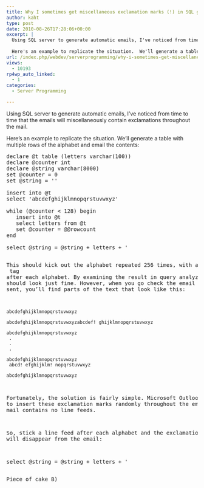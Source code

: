 ```yaml
---
title: Why I sometimes get miscellaneous exclamation marks (!) in SQL generated emails
author: kaht
type: post
date: 2010-08-26T17:28:06+00:00
excerpt: |
  Using SQL server to generate automatic emails, I've noticed from time to time that the emails will miscellaneously contain exclamations throughout the mail.
  
  Here's an example to replicate the situation.  We'll generate a table with multiple rows of t&hellip;
url: /index.php/webdev/serverprogramming/why-i-sometimes-get-miscellaneous-exclam/
views:
  - 10193
rp4wp_auto_linked:
  - 1
categories:
  - Server Programming

---
```

Using SQL server to generate automatic emails, I&#8217;ve noticed from time to time that the emails will miscellaneously contain exclamations throughout the mail.

Here&#8217;s an example to replicate the situation. We&#8217;ll generate a table with multiple rows of the alphabet and email the contents:

<pre>declare @t table (letters varchar(100))
declare @counter int
declare @string varchar(8000)
set @counter = 0
set @string = ''

insert into @t
select 'abcdefghijklmnopqrstuvwxyz'

while (@counter < 128) begin
   insert into @t
   select letters from @t
   set @counter = @@rowcount
end

select @string = @string + letters + '<br&gt;'
from @t

select @string

declare @mailObj int
declare @hr int

exec @hr = sp_OACreate 'CDO.Message', @mailObj out
exec @hr = sp_OASetProperty @mailObj, 'From', 'sender@server.com'
exec @hr = sp_OASetProperty @mailObj, 'HTMLBody', @string
exec @hr = sp_OASetProperty @mailObj, 'Subject', 'test'
exec @hr = sp_OASetProperty @mailObj, 'To', 'recipient@server.com'
exec @hr = sp_OAMethod @mailObj, 'Send', NULL
exec @hr = sp_OADestroy @mailObj</pre>

This should kick out the alphabet repeated 256 times, with a <br> tag after each alphabet. By examining the result in query analyzer, it should look just fine. However, when you go check the email that got sent, you&#8217;ll find parts of the text that look like this:

<code class="codespan">abcdefghijklmnopqrstuvwxyz<br />
abcdefghijklmnopqrstuvwxyzabcdef! ghijklmnopqrstuvwxyz<br />
abcdefghijklmnopqrstuvwxyz<br />
.<br />
.<br />
.<br />
abcdefghijklmnopqrstuvwxyz<br />
abcd! efghijklm! nopqrstuvwxyz<br />
abcdefghijklmnopqrstuvwxyz</code>

Fortunately, the solution is fairly simple. Microsoft Outlook seems to insert these exclamation marks randomly throughout the email when the mail contains no line feeds.

So, stick a line feed after each alphabet and the exclamation marks will disappear from the email:

<pre>select @string = @string + letters + '<br&gt;' + char(10)
from @t</pre>

Piece of cake B)